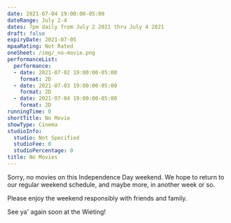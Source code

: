 ```yaml
---
date: 2021-07-04 19:00:00-05:00
dateRange: July 2-4
dates: 7pm daily from July 2 2021 thru July 4 2021
draft: false
expiryDate: 2021-07-05
mpaaRating: Not Rated
oneSheet: /img/_no-movie.png
performanceList:
  performance:
  - date: 2021-07-02 19:00:00-05:00
    format: 2D
  - date: 2021-07-03 19:00:00-05:00
    format: 2D
  - date: 2021-07-04 19:00:00-05:00
    format: 2D
runningTime: 0
shortTitle: No Movie
showType: Cinema
studioInfo:
  studio: Not Specified
  studioFee: 0
  studioPercentage: 0
title: No Movies
---
```


Sorry, no movies on this Independence Day weekend.  We hope to return to our regular weekend schedule, and maybe more, in another week or so.

Please enjoy the weekend responsibly with friends and family.


See ya' again soon at the Wieting!